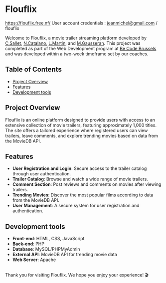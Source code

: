 # Flouflix
https://flouflix.free.nf/
User account credentials : 
jeanmichel@gmail.com / flouflix

Welcome to Flouflix, a movie trailer streaming platform developed by [C.Sallet](https://github.com/celiasallet), [N.Catalano](https://github.com/cartalano), [L.Martin](https://github.com/gigithegiraffe), and [M.Gausseran](https://github.com/mgausseran). This project was completed as part of the Web Development program at [Be Code Brussels](https://github.com/becodeorg) and was developed within a two-week timeframe set by our coaches.

## Table of Contents
- [Project Overview](#project-overview)
- [Features](#features)
- [Development tools](#development-tools)

## Project Overview
Flouflix is an online platform designed to provide users with access to an extensive collection of movie trailers, featuring approximately 1,000 titles. The site offers a tailored experience where registered users can view trailers, leave comments, and explore trending movies based on data from the MovieDB API.

## Features
- **User Registration and Login**: Secure access to the trailer catalog through user authentication.
- **Trailer Catalog**: Browse and watch a wide range of movie trailers.
- **Comment Section**: Post reviews and comments on movies after viewing trailers.
- **Trending Movies**: Discover the most popular films according to data from the MovieDB API.
- **User Management**: A secure system for user registration and authentication.

## Development tools
- **Front-end**: HTML, CSS, JavaScript
- **Back-end**: PHP
- **Database**: MySQL/PHPMyAdmin
- **External API**: MovieDB API for trending movie data
- **Web Server**: Apache

<br>
Thank you for visiting Flouflix. We hope you enjoy your experience! 🎬

